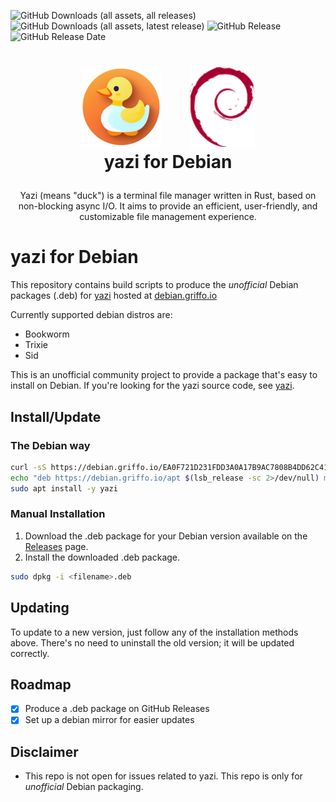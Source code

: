 ![GitHub Downloads (all assets, all releases)](https://img.shields.io/github/downloads/dariogriffo/yazi-debian/total)
![GitHub Downloads (all assets, latest release)](https://img.shields.io/github/downloads/dariogriffo/yazi-debian/latest/total)
![GitHub Release](https://img.shields.io/github/v/release/dariogriffo/yazi-debian)
![GitHub Release Date](https://img.shields.io/github/release-date/dariogriffo/yazi-debian)

<h1>
   <p align="center">
     <a href="https://yazi.org/"><img src="https://github.com/dariogriffo/yazi-debian/blob/main/yazi-logo.png" alt="yazi Logo" width="128" style="margin-right: 20px"></a>
     <a href="https://www.debian.org/"><img src="https://github.com/dariogriffo/yazi-debian/blob/main/debian-logo.png" alt="Debian Logo" width="104" style="margin-left: 20px"></a>
     <br>yazi for Debian
   </p>
</h1>
<p align="center">
 Yazi (means "duck") is a terminal file manager written in Rust, based on non-blocking async I/O. It aims to provide an efficient, user-friendly, and customizable file management experience.
</p>

# yazi for Debian

This repository contains build scripts to produce the _unofficial_ Debian packages
(.deb) for [yazi](https://github.com/sxyazi/yazi/) hosted at [debian.griffo.io](https://debian.griffo.io)

Currently supported debian distros are:
- Bookworm
- Trixie
- Sid

This is an unofficial community project to provide a package that's easy to
install on Debian. If you're looking for the yazi source code, see
[yazi](https://github.com/sxyazi/yazi/).

## Install/Update

### The Debian way

```sh
curl -sS https://debian.griffo.io/EA0F721D231FDD3A0A17B9AC7808B4DD62C41256.asc | gpg --dearmor --yes -o /etc/apt/trusted.gpg.d/debian.griffo.io.gpg
echo "deb https://debian.griffo.io/apt $(lsb_release -sc 2>/dev/null) main" | sudo tee /etc/apt/sources.list.d/debian.griffo.io.list
sudo apt install -y yazi
```

### Manual Installation

1. Download the .deb package for your Debian version available on
   the [Releases](https://github.com/dariogriffo/yazi-debian/releases) page.
2. Install the downloaded .deb package.

```sh
sudo dpkg -i <filename>.deb
```
## Updating

To update to a new version, just follow any of the installation methods above. There's no need to uninstall the old version; it will be updated correctly.

## Roadmap

- [x] Produce a .deb package on GitHub Releases
- [x] Set up a debian mirror for easier updates

## Disclaimer

- This repo is not open for issues related to yazi. This repo is only for _unofficial_ Debian packaging.
